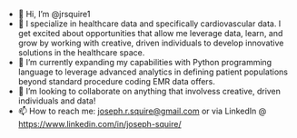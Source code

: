 - 👋 Hi, I’m @jrsquire1
- 👀 I specialize in healthcare data and specifically cardiovascular data. I get excited about opportunities that allow me leverage data, learn, and grow by working with creative, driven individuals to develop innovative solutions in the healthcare space. 
- 🌱 I’m currently expanding my capabilities with Python programming language to leverage advanced analytics in defining patient populations beyond standard procedure coding EMR data offers.
- 💞️ I’m looking to collaborate on anything that involvess creative, driven individuals and data!
- 📫 How to reach me: joseph.r.squire@gmail.com or via LinkedIn @ https://www.linkedin.com/in/joseph-squire/

<!---
jrsquire1/jrsquire1 is a ✨ special ✨ repository because its `README.md` (this file) appears on your GitHub profile.
You can click the Preview link to take a look at your changes.
--->
